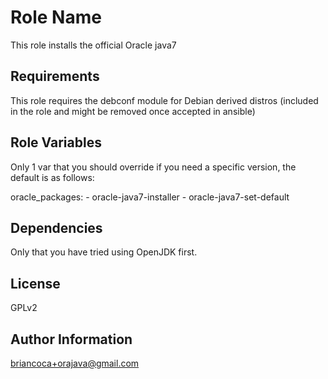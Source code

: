 Role Name
========

This role installs the official Oracle java7

Requirements
------------

This role requires the debconf module for Debian derived distros (included in the role and might be removed once accepted in ansible)

Role Variables
--------------

Only 1 var that you should override if you need a specific version, the default is as follows:

oracle_packages:
    - oracle-java7-installer
    - oracle-java7-set-default

Dependencies
------------

Only that you have tried using OpenJDK first.

License
-------

GPLv2

Author Information
------------------

briancoca+orajava@gmail.com
